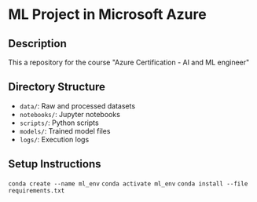 # ML Project in Microsoft Azure 

## Description 
This a repository for the course "Azure Certification - AI and ML engineer" 

## Directory Structure
- `data/`: Raw and processed datasets
- `notebooks/`: Jupyter notebooks
- `scripts/`: Python scripts
- `models/`: Trained model files
- `logs/`: Execution logs
## Setup Instructions
`conda create --name ml_env`
`conda activate ml_env`
`conda install --file requirements.txt`